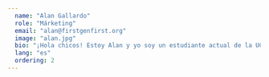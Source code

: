 ```yaml
---
  name: "Alan Gallardo"
  role: "Márketing"
  email: "alan@firstgenfirst.org"
  image: "alan.jpg"
  bio: "¡Hola chicos! Estoy Alan y yo soy un estudiante actual de la UCLA el estudio de las comunicaciones y de la película. Me uní al equipo de FGF porque yo también crecí como una primera generación y el estudiante de bajos recursos de la ciudad de Bell, CA, y quiero ayudar a llegar al mayor número posible de estudiantes mediante el uso de mi experiencia en el cine y la comercialización."
  lang: "es"
  ordering: 2
---
```

